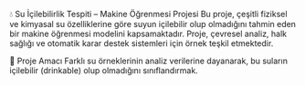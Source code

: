 💧 Su İçilebilirlik Tespiti – Makine Öğrenmesi Projesi
Bu proje, çeşitli fiziksel ve kimyasal su özelliklerine göre suyun içilebilir olup olmadığını tahmin eden bir makine öğrenmesi modelini kapsamaktadır. Proje, çevresel analiz, halk sağlığı ve otomatik karar destek sistemleri için örnek teşkil etmektedir.

🎯 Proje Amacı
Farklı su örneklerinin analiz verilerine dayanarak, bu suların içilebilir (drinkable) olup olmadığını sınıflandırmak.
